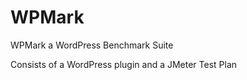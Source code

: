 WPMark
======

WPMark a WordPress Benchmark Suite

Consists of a WordPress plugin and a JMeter Test Plan
